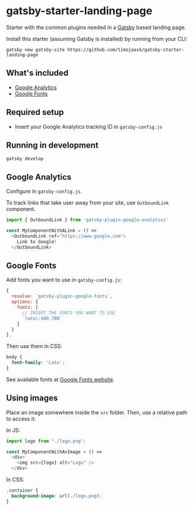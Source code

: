 # gatsby-starter-landing-page
Starter with the common plugins needed in a [Gatsby](https://www.gatsbyjs.org/) based landing page.

Install this starter (assuming Gatsby is installed) by running from your CLI:
```
gatsby new gatsby-site https://github.com/timojaask/gatsby-starter-landing-page
```

## What's included

- [Google Analytics](https://github.com/gatsbyjs/gatsby/tree/master/packages/gatsby-plugin-google-analytics)
- [Google Fonts](https://github.com/didierfranc/gatsby-plugin-google-fonts)

## Required setup

- Insert your Google Analytics tracking ID in `gatsby-config.js`

## Running in development
```
gatsby develop
```

## Google Analytics

Configure in `gatsby-config.js`.

To track links that take user away from your site, use `OutboundLink` component.

```javascript
import { OutboundLink } from 'gatsby-plugin-google-analytics'

const MyComponentWithALink = () => 
  <OutboundLink ref="https://www.google.com">
    Link to Google!
  </OutboundLink>
```

## Google Fonts

Add fonts you want to use in `gatsby-config.js`:
```javascript
{
  resolve: `gatsby-plugin-google-fonts`,
  options: {
    fonts: [
      // INSERT THE FONTS YOU WANT TO USE
      `lato\:400,700`
    ]
  }
},
```

Then use them in CSS:
```css
body {
  font-family: 'Lato';
}
```

See available fonts at [Google Fonts website](https://fonts.google.com).

## Using images

Place an image somewhere inside the `src` folder. Then, use a relative path to access it:

In JS:
```javascript
import logo from "./logo.png";

const MyComponentWithAnImage = () => 
  <div>
    <img src={logo} alt="Logo" />
  </div>
```

In CSS:
```css
.container {
  background-image: url(./logo.png);
}
```
